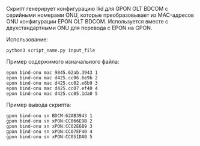 
Скрипт генерирует конфигурацию llid для GPON OLT BDCOM c серийными номерами ONU, которые преобразовывает из MAC-адресов ONU конфигурации EPON OLT BDCOM.
Используется вместе с двухстандартными ONU для перевода с EPON на GPON.

Использование:

`python3 script_name.py input_file`

Пример содержимого изначального файла:
```
epon bind-onu mac 9845.62ab.3943 1
epon bind-onu mac d425.cc06.6e9b 2
epon bind-onu mac d425.cc02.e6b9 3
epon bind-onu mac d425.cc07.ef40 4
epon bind-onu mac d425.cc05.1da0 5
```


Пример вывода скрипта:

```
gpon bind-onu sn BDCM:62AB3943 1
gpon bind-onu sn xPON:CC066E9B 2
gpon bind-onu sn xPON:CC02E6B9 3
gpon bind-onu sn xPON:CC07EF40 4
gpon bind-onu sn xPON:CC051DA0 5
```
